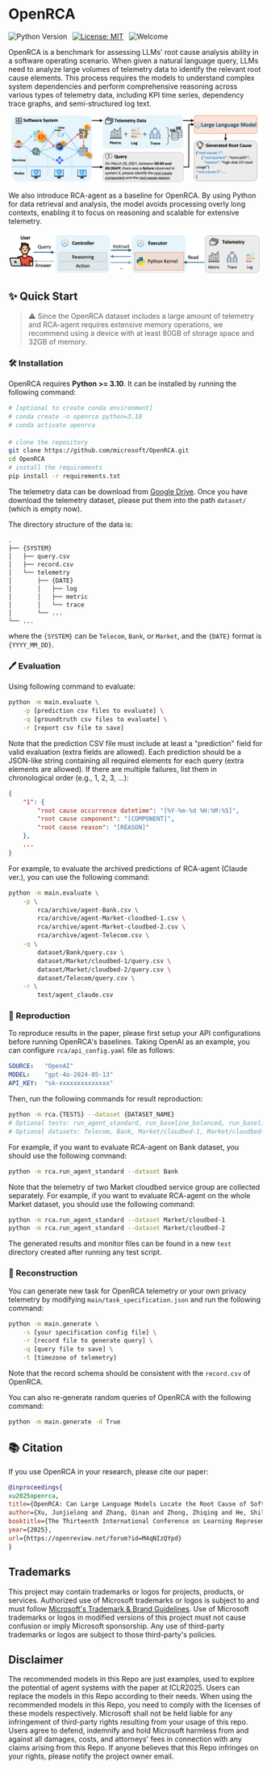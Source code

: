 # OpenRCA

![Python Version](https://img.shields.io/badge/Python-3776AB?&logo=python&logoColor=white-blue&label=3.10%20%7C%203.11)&ensp;
[![License: MIT](https://img.shields.io/badge/License-MIT-yellow.svg)](https://opensource.org/licenses/MIT)&ensp;
![Welcome](https://img.shields.io/badge/contributions-welcome-brightgreen.svg?style=flat)

</div>

OpenRCA is a benchmark for assessing LLMs' root cause analysis ability in a software operating scenario. When given a natural language query, LLMs need to analyze large volumes of telemetry data to identify the relevant root cause elements. This process requires the models to understand complex system dependencies and perform comprehensive reasoning across various types of telemetry data, including KPI time series, dependency trace graphs, and semi-structured log text.

<img src="./.asset/openrca.png"/> 

</div>

We also introduce RCA-agent as a baseline for OpenRCA. By using Python for data retrieval and analysis, the model avoids processing overly long contexts, enabling it to focus on reasoning and scalable for extensive telemetry.

<img src="./.asset/rcaagent.png"/> 

## ✨ Quick Start

> ⚠️ Since the OpenRCA dataset includes a large amount of telemetry and RCA-agent requires extensive memory operations, we recommend using a device with at least 80GB of storage space and 32GB of memory.

### 🛠️ Installation

OpenRCA requires **Python >= 3.10**. It can be installed by running the following command:
```bash
# [optional to create conda environment]
# conda create -n openrca python=3.10
# conda activate openrca

# clone the repository
git clone https://github.com/microsoft/OpenRCA.git
cd OpenRCA
# install the requirements
pip install -r requirements.txt
```

The telemetry data can be download from [Google Drive](https://drive.google.com/drive/folders/1wGiEnu4OkWrjPxfx5ZTROnU37-5UDoPM?usp=drive_link). Once you have download the telemetry dataset, please put them into the path `dataset/` (which is empty now).

The directory structure of the data is:

```
.
├── {SYSTEM}
│   ├── query.csv
│   ├── record.csv
│   └── telemetry
│       ├── {DATE}
│       │   ├── log
│       │   ├── metric
│       │   └── trace
│       └── ... 
└── ...
```

where the `{SYSTEM}` can be `Telecom`, `Bank`, or `Market`, and the `{DATE}` format is `{YYYY_MM_DD}`.

### 🖊️ Evaluation

Using following command to evaluate:

```bash
python -m main.evaluate \
    -p [prediction csv files to evaluate] \
    -q [groundtruth csv files to evaluate] \
    -r [report csv file to save]
```

Note that the prediction CSV file must include at least a "prediction" field for valid evaluation (extra fields are allowed). Each prediction should be a JSON-like string containing all required elements for each query (extra elements are allowed). If there are multiple failures, list them in chronological order (e.g., 1, 2, 3, ...):


```json
{
    "1": {
        "root cause occurrence datetime": "[%Y-%m-%d %H:%M:%S]",
        "root cause component": "[COMPONENT]",
        "root cause reason": "[REASON]"
    }, 
    ...
}
```

For example, to evaluate the archived predictions of RCA-agent (Claude ver.), you can use the following command:

```bash
python -m main.evaluate \
    -p \
        rca/archive/agent-Bank.csv \
        rca/archive/agent-Market-cloudbed-1.csv \
        rca/archive/agent-Market-cloudbed-2.csv \
        rca/archive/agent-Telecom.csv \
    -q \
        dataset/Bank/query.csv \
        dataset/Market/cloudbed-1/query.csv \
        dataset/Market/cloudbed-2/query.csv \
        dataset/Telecom/query.csv \
    -r \
        test/agent_claude.csv
```

### 🚩 Reproduction

To reproduce results in the paper, please first setup your API configurations before running OpenRCA's baselines. Taking OpenAI as an example, you can configure `rca/api_config.yaml` file as follows:

```yaml
SOURCE:   "OpenAI"
MODEL:    "gpt-4o-2024-05-13"
API_KEY:  "sk-xxxxxxxxxxxxxx"
```

Then, run the following commands for result reproduction:

```bash
python -m rca.{TESTS} --dataset {DATASET_NAME}
# Optional tests: run_agent_standard, run_baseline_balanced, run_baseline_oracle
# Optional datasets: Telecom, Bank, Market/cloudbed-1, Market/cloudbed-2
```

For example, if you want to evaluate RCA-agent on Bank dataset, you should use the following command:

```bash
python -m rca.run_agent_standard --dataset Bank
```

Note that the telemetry of two Market cloudbed service group are collected separately. For example, if you want to evaluate RCA-agent on the whole Market dataset, you should use the following command:

```bash
python -m rca.run_agent_standard --dataset Market/cloudbed-1
python -m rca.run_agent_standard --dataset Market/cloudbed-2
```

The generated results and monitor files can be found in a new `test` directory created after running any test script.

### 💽 Reconstruction

You can generate new task for OpenRCA telemetry or your own privacy telemetry by modifying `main/task_specification.json` and run the following command:

```bash
python -m main.generate \
    -s [your specification config file] \
    -r [record file to generate query] \
    -q [query file to save] \
    -t [timezone of telemetry]
```

Note that the record schema should be consistent with the `record.csv` of OpenRCA.

You can also re-generate random queries of OpenRCA with the following command:

```bash
python -m main.generate -d True
```

## 📚 Citation

If you use OpenRCA in your research, please cite our paper:

```bibtex
@inproceedings{
xu2025openrca,
title={OpenRCA: Can Large Language Models Locate the Root Cause of Software Failures?},
author={Xu, Junjielong and Zhang, Qinan and Zhong, Zhiqing and He, Shilin and Zhang, Chaoyun and Lin, Qingwei and Pei, Dan and He, Pinjia and Zhang, Dongmei and Zhang, Qi},
booktitle={The Thirteenth International Conference on Learning Representations},
year={2025},
url={https://openreview.net/forum?id=M4qNIzQYpd}
}
```

## Trademarks

This project may contain trademarks or logos for projects, products, or services. Authorized use of Microsoft 
trademarks or logos is subject to and must follow 
[Microsoft's Trademark & Brand Guidelines](https://www.microsoft.com/en-us/legal/intellectualproperty/trademarks/usage/general).
Use of Microsoft trademarks or logos in modified versions of this project must not cause confusion or imply Microsoft sponsorship.
Any use of third-party trademarks or logos are subject to those third-party's policies.

## Disclaimer
The recommended models in this Repo are just examples, used to explore the potential of agent systems with the paper at ICLR2025. Users can replace the models in this Repo according to their needs. When using the recommended models in this Repo, you need to comply with the licenses of these models respectively. Microsoft shall not be held liable for any infringement of third-party rights resulting from your usage of this repo. Users agree to defend, indemnify and hold Microsoft harmless from and against all damages, costs, and attorneys' fees in connection with any claims arising from this Repo. If anyone believes that this Repo infringes on your rights, please notify the project owner email.

